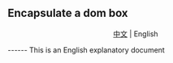 ## Encapsulate a dom box
<p align="center">
  <a href="https://github.com/yingjieweb/dombox">中文</a> |
  <span>English</span>
</p>
------
This is an English explanatory document